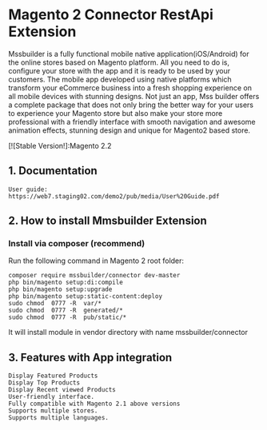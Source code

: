 # Magento 2 Connector RestApi Extension 


Mssbuilder is a fully functional mobile native application(iOS/Android) for the online stores based on Magento platform. All you need to do is, configure your store with the app and it is ready to be used by your customers. The mobile app developed using native platforms which transform your eCommerce business into a fresh shopping experience on all mobile devices with stunning designs. Not just an app, Mss builder offers a complete package that does not only bring the better way for your users to experience your Magento store but also make your store more professional with a friendly interface with smooth navigation and awesome animation effects, stunning design and unique for Magento2 based store.

[![Stable Version!]:Magento 2.2

## 1. Documentation

    User guide: https://web7.staging02.com/demo2/pub/media/User%20Guide.pdf


## 2. How to install Mmsbuilder Extension

### Install via composer (recommend)

Run the following command in Magento 2 root folder:

```
composer require mssbuilder/connector dev-master
php bin/magento setup:di:compile
php bin/magento setup:upgrade
php bin/magento setup:static-content:deploy
sudo chmod  0777 -R  var/*
sudo chmod  0777 -R  generated/*
sudo chmod  0777 -R  pub/static/*
```
It will install module in vendor directory with name mssbuilder/connector

## 3. Features with App integration

    Display Featured Products
    Display Top Products
    Display Recent viewed Products
    User-friendly interface.
    Fully compatible with Magento 2.1 above versions
    Supports multiple stores.
    Supports multiple languages.




